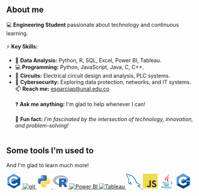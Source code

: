 

## About me
💻 **Engineering Student** passionate about technology and continuous learning. <br>  
⚡ **Key Skills:**  
  - 🧮 **Data Analysis:** Python, R, SQL, Excel, Power BI, Tableau.    
  - 💻 **Programming:** Python, JavaScript, Java, C, C++.  
  - 🔌 **Circuits:** Electrical circuit design and analysis, PLC systems.  
  - 🔐 **Cybersecurity:** Exploring data protection, networks, and IT systems.  
📫 **Reach me:** esgarciap@unal.edu.co <br>  
❓ **Ask me anything:** I'm glad to help whenever I can! <br>  
🎉 **Fun fact:** *I’m fascinated by the intersection of technology, innovation, and problem-solving!* <br><br>

## Some tools I'm used to
And I'm glad to learn much more!
<p align="left">
    <a href="https://www.cprogramming.com/" target="_blank" title ="C"> <img
            src="https://raw.githubusercontent.com/devicons/devicon/master/icons/c/c-original.svg" alt="c" width="40"
            height="40" /> </a>
    <a href="https://git-scm.com/" target="_blank" title ="git"> <img
            src="https://www.vectorlogo.zone/logos/git-scm/git-scm-icon.svg" alt="git" width="40" height="40" /> </a>
    <a href="https://www.python.org" target="_blank" title ="Python"> <img
            src="https://raw.githubusercontent.com/devicons/devicon/master/icons/python/python-original.svg"
            alt="python" width="40" height="40" /> </a>
    <a href="https://www.r-project.org/" target="_blank" title="R">  <img
            src="https://raw.githubusercontent.com/devicons/devicon/master/icons/r/r-original.svg" 
            alt="R" width="40" height="40" /> </a>  
    <a href="https://powerbi.microsoft.com/" target="_blank" title="Power BI"> <img 
            src="https://upload.wikimedia.org/wikipedia/commons/c/cf/New_Power_BI_Logo.svg" 
            alt="Power BI" width="40" height="40" /> </a>  
    <a href="https://www.tableau.com/" target="_blank" title="Tableau"> <img 
            src="https://cdn.worldvectorlogo.com/logos/tableau-software.svg" 
            alt="Tableau" width="40" height="40" /> </a>  
    <a href="https://www.mysql.com/" target="_blank" title="SQL"> <img 
            src="https://raw.githubusercontent.com/devicons/devicon/master/icons/mysql/mysql-original.svg" 
            alt="MySQL" width="40" height="40" /> </a> 
    <a href="https://www.javascript.com/" target="_blank" title="JavaScript"> <img 
            src="https://raw.githubusercontent.com/devicons/devicon/master/icons/javascript/javascript-original.svg"  
            alt="JavaScript" width="40" height="40" /></a>
    <a href="https://www.java.com/" target="_blank" title="Java"> <img 
            src="https://raw.githubusercontent.com/devicons/devicon/master/icons/java/java-original.svg"  
            alt="Java" width="40" height="40" /></a>
    <a href="https://isocpp.org/" target="_blank" title="C++"> <img 
      src="https://raw.githubusercontent.com/devicons/devicon/master/icons/cplusplus/cplusplus-original.svg"  
      alt="C++" width="40" height="40" /> </a>

</p> 

